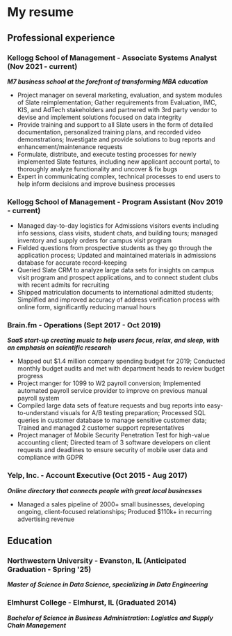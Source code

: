 # My resume

## Professional experience

### Kellogg School of Management - Associate Systems Analyst (Nov 2021 - current)
***M7 business school at the forefront of transforming MBA education***
- Project manager on several marketing, evaluation, and system modules of Slate reimplementation; Gather requirements from Evaluation, IMC, KIS, and AdTech stakeholders and partnered with 3rd party vendor to devise and implement solutions focused on data integrity
- Provide training and support to all Slate users in the form of detailed documentation, personalized  training plans, and recorded video demonstrations; Investigate and provide solutions to bug reports and enhancement/maintenance requests
- Formulate, distribute, and execute testing processes for newly implemented Slate features, including new applicant account portal, to thoroughly analyze functionality and uncover & fix bugs
- Expert in communicating complex, technical processes to end users to help inform decisions and improve business processes

### Kellogg School of Management - Program Assistant (Nov 2019 - current)
- Managed day-to-day logistics for Admissions visitors events including info sessions, class visits, student chats, and building tours; managed inventory and supply orders for campus visit program
- Fielded questions from prospective students as they go through the application process; Updated and maintained materials in admissions database for accurate record-keeping
- Queried Slate CRM to analyze large data sets for insights on campus visit program and prospect applications, and to connect student clubs with recent admits for recruiting
- Shipped matriculation documents to international admitted students; Simplified and improved accuracy of address verification process with online form, significantly reducing manual hours

### Brain.fm - Operations (Sept 2017 - Oct 2019)
***SaaS start-up creating music to help users focus, relax, and sleep, with an emphasis on scientific research***
- Mapped out $1.4 million company spending budget for 2019; Conducted monthly budget audits and met with department heads to review budget progress
- Project manger for 1099 to W2 payroll conversion; Implemented automated payroll service provider to improve on previous manual payroll system
- Compiled large data sets of feature requests and bug reports into easy-to-understand visuals for A/B testing preparation; Processed SQL queries in customer database to manage sensitive customer data; Trained and managed 2 customer support representatives
- Project manager of Mobile Security Penetration Test for high-value accounting client; Directed team of 3 software developers on client requests and deadlines to ensure security of mobile user data and compliance with GDPR

### Yelp, Inc. - Account Executive (Oct 2015 - Aug 2017)
***Online directory that connects people with great local businesses***
- Managed a sales pipeline of 2000+ small businesses, developing ongoing, client-focused relationships; Produced $110k+ in recurring advertising revenue


## Education

### Northwestern University - Evanston, IL (Anticipated Graduation - Spring '25)
***Master of Science in Data Science, specializing in Data Engineering***

### Elmhurst College - Elmhurst, IL (Graduated 2014)
***Bachelor of Science in Business Administration: Logistics and Supply Chain Management***